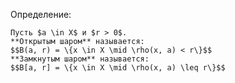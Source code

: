 Определение:
```spoiler-markdown
Пусть $a \in X$ и $r > 0$.
**Открытым шаром** называется:
$$B(a, r) = \{x \in X \mid \rho(x, a) < r\}$$
**Замкнутым шаром** называется:
$$B[a, r] = \{x \in X \mid \rho(x, a) \leq r\}$$
```
